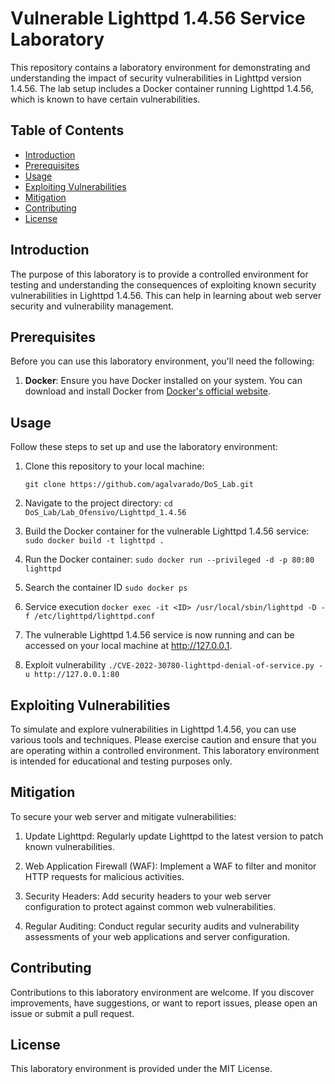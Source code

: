 # Vulnerable Lighttpd 1.4.56 Service Laboratory

This repository contains a laboratory environment for demonstrating and understanding the impact of security vulnerabilities in Lighttpd version 1.4.56. The lab setup includes a Docker container running Lighttpd 1.4.56, which is known to have certain vulnerabilities.

## Table of Contents

- [Introduction](#introduction)
- [Prerequisites](#prerequisites)
- [Usage](#usage)
- [Exploiting Vulnerabilities](#exploiting-vulnerabilities)
- [Mitigation](#mitigation)
- [Contributing](#contributing)
- [License](#license)

## Introduction

The purpose of this laboratory is to provide a controlled environment for testing and understanding the consequences of exploiting known security vulnerabilities in Lighttpd 1.4.56. This can help in learning about web server security and vulnerability management.

## Prerequisites

Before you can use this laboratory environment, you'll need the following:

1. **Docker**: Ensure you have Docker installed on your system. You can download and install Docker from [Docker's official website](https://www.docker.com/).

## Usage

Follow these steps to set up and use the laboratory environment:

1. Clone this repository to your local machine:

   ``` git clone https://github.com/agalvarado/DoS_Lab.git ```

2. Navigate to the project directory:
    ```cd DoS_Lab/Lab_Ofensivo/Lighttpd_1.4.56 ```

3. Build the Docker container for the vulnerable Lighttpd 1.4.56 service:
    ``` sudo docker build -t lighttpd . ```

4. Run the Docker container:
    ``` sudo docker run --privileged -d -p 80:80 lighttpd ```

5. Search the container ID
    ``` sudo docker ps ```

6. Service execution
    ``` docker exec -it <ID> /usr/local/sbin/lighttpd -D -f /etc/lighttpd/lighttpd.conf ```

7. The vulnerable Lighttpd 1.4.56 service is now running and can be accessed on your local machine at http://127.0.0.1.

8. Exploit vulnerability
    ``` ./CVE-2022-30780-lighttpd-denial-of-service.py -u http://127.0.0.1:80 ```


## Exploiting Vulnerabilities
To simulate and explore vulnerabilities in Lighttpd 1.4.56, you can use various tools and techniques. Please exercise caution and ensure that you are operating within a controlled environment. This laboratory environment is intended for educational and testing purposes only.

## Mitigation
To secure your web server and mitigate vulnerabilities:

1. Update Lighttpd: Regularly update Lighttpd to the latest version to patch known vulnerabilities.

2. Web Application Firewall (WAF): Implement a WAF to filter and monitor HTTP requests for malicious activities.

3. Security Headers: Add security headers to your web server configuration to protect against common web vulnerabilities.

4. Regular Auditing: Conduct regular security audits and vulnerability assessments of your web applications and server configuration.

## Contributing
Contributions to this laboratory environment are welcome. If you discover improvements, have suggestions, or want to report issues, please open an issue or submit a pull request.

## License
This laboratory environment is provided under the MIT License.
